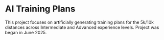 # AI Training Plans
This project focuses on artificially generating training plans for the 5k/10k distances across Intermediate and Advanced experience levels. Project was began in June 2025.
